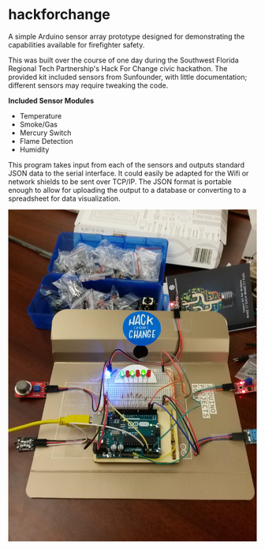 # hackforchange
A simple Arduino sensor array prototype designed for demonstrating the capabilities available for firefighter safety.

This was built over the course of one day during the Southwest Florida Regional Tech Partnership's Hack For Change civic hackathon. The provided kit included sensors from Sunfounder, with little documentation; different sensors may require tweaking the code.

**Included Sensor Modules**
- Temperature
- Smoke/Gas
- Mercury Switch
- Flame Detection
- Humidity

This program takes input from each of the sensors and outputs standard JSON data to the serial interface. It could easily be adapted for the Wifi or network shields to be sent over TCP/IP. The JSON format is portable enough to allow for uploading the output to a database or converting to a spreadsheet for data visualization.

![The Aftermath](https://raw.githubusercontent.com/justinzero/hackforchange/master/setup.jpg "Arduino Setup")
